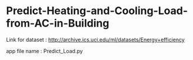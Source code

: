 # Predict-Heating-and-Cooling-Load-from-AC-in-Building

Link for dataset : http://archive.ics.uci.edu/ml/datasets/Energy+efficiency

app file name : Predict_Load.py
